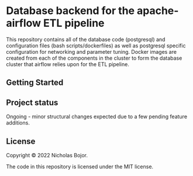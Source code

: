 # Database backend for the apache-airflow ETL pipeline

This repository contains all of the database code (postgresql) and configuration files (bash scripts/dockerfiles) as well as postgresql specific configuration for networking and parameter tuning. Docker images are created from each of the components in the cluster to form the database cluster that airflow relies upon for the ETL pipeline.

## Getting Started

## Project status

Ongoing - minor structural changes expected due to a few pending feature additions.

## License

Copyright © 2022 Nicholas Bojor.

The code in this repository is licensed under the MIT license.



